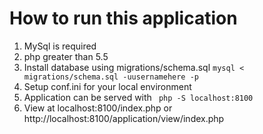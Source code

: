 # How to run this application
1. MySql is required
1. php greater than 5.5
1. Install database using migrations/schema.sql `mysql < migrations/schema.sql -uusernamehere -p`
1. Setup conf.ini for your local environment
1. Application can be served with ` php -S localhost:8100`
1. View at localhost:8100/index.php or http://localhost:8100/application/view/index.php
